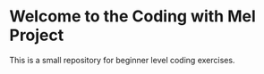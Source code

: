 # Welcome to the Coding with Mel Project

This is a small repository for beginner level coding exercises.
